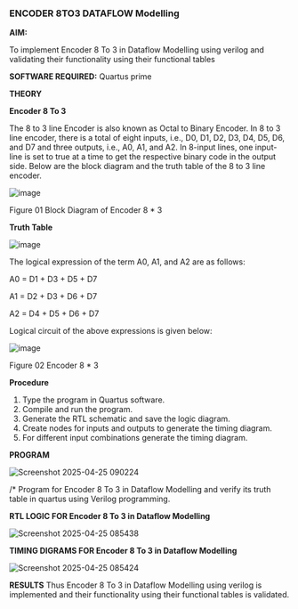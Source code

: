 ### ENCODER 8TO3 DATAFLOW Modelling

**AIM:**

To implement  Encoder 8 To 3 in Dataflow Modelling using verilog and validating their functionality using their functional tables

**SOFTWARE REQUIRED:** Quartus prime

**THEORY**

**Encoder 8 To 3**

The 8 to 3 line Encoder is also known as Octal to Binary Encoder. In 8 to 3 line encoder, there is a total of eight inputs, i.e., D0, D1, D2, D3, D4, D5, D6, and D7 and three outputs, i.e., A0, A1, and A2. In 8-input lines, one input-line is set to true at a time to get the respective binary code in the output side. Below are the block diagram and the truth table of the 8 to 3 line encoder.

![image](https://github.com/naavaneetha/ENCODER8TO3DATAFLOW/assets/154305477/0bc242c1-eb9e-4c47-afe5-30428470efc3)

Figure 01  Block Diagram of Encoder 8 * 3

**Truth Table**

![image](https://github.com/naavaneetha/ENCODER8TO3DATAFLOW/assets/154305477/35496b14-ae6e-4cd1-9abd-d6736b576575)

The logical expression of the term A0, A1, and A2 are as follows:

A0 = D1 + D3 + D5 + D7

A1 = D2 + D3 + D6 + D7

A2 = D4 + D5 + D6 + D7

Logical circuit of the above expressions is given below:

![image](https://github.com/naavaneetha/ENCODER8TO3DATAFLOW/assets/154305477/95acaee6-c873-4c75-89eb-ef09fb158053)

Figure 02  Encoder 8 * 3

**Procedure**

 1. Type the program in Quartus software.
 2. Compile and run the program.
 3. Generate the RTL schematic and save the logic diagram.
 4. Create nodes for inputs and outputs to generate the timing diagram.
 5. For different input combinations generate the timing diagram.


**PROGRAM**

![Screenshot 2025-04-25 090224](https://github.com/user-attachments/assets/03cb61cb-904d-4a4a-acd7-a99e4cb03370)


/* Program for Encoder 8 To 3 in Dataflow Modelling and verify its truth table in quartus using Verilog programming. 



**RTL LOGIC FOR Encoder 8 To 3 in Dataflow Modelling**

![Screenshot 2025-04-25 085438](https://github.com/user-attachments/assets/6dfc796c-1653-4925-8122-9d346470b1e4)


**TIMING DIGRAMS FOR Encoder 8 To 3 in Dataflow Modelling**

![Screenshot 2025-04-25 085424](https://github.com/user-attachments/assets/6f180326-cc3f-4405-b50f-6ed51780786a)


**RESULTS**
 Thus Encoder 8 To 3 in Dataflow Modelling using verilog is implemented and their
 functionality using their functional tables is validated.




